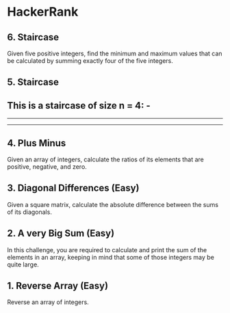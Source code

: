 # HackerRank
## 6. Staircase
Given five positive integers, find the minimum and maximum values that can be calculated by summing exactly four of the five integers.
## 5. Staircase
This is a staircase of size n = 4:
    -
   --
  ---
 ----
## 4. Plus Minus
Given an array of integers, calculate the ratios of its elements that are positive, negative, and zero.
## 3. Diagonal Differences (Easy)
Given a square matrix, calculate the absolute difference between the sums of its diagonals. 
## 2. A very Big Sum (Easy)
In this challenge, you are required to calculate and print the sum of the elements in an array, keeping in mind that some of those integers may be quite large.
## 1. Reverse Array (Easy)
Reverse an array of integers. 